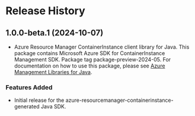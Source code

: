 # Release History

## 1.0.0-beta.1 (2024-10-07)

- Azure Resource Manager ContainerInstance client library for Java. This package contains Microsoft Azure SDK for ContainerInstance Management SDK.  Package tag package-preview-2024-05. For documentation on how to use this package, please see [Azure Management Libraries for Java](https://aka.ms/azsdk/java/mgmt).
### Features Added

- Initial release for the azure-resourcemanager-containerinstance-generated Java SDK.
